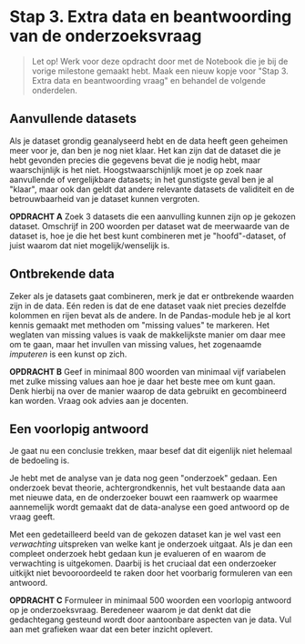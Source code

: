 # Stap 3. Extra data en beantwoording van de onderzoeksvraag

> Let op! Werk voor deze opdracht door met de Notebook die je bij de vorige milestone gemaakt hebt. Maak een nieuw kopje voor "Stap 3. Extra data en beantwoording vraag" en behandel de volgende onderdelen.

## Aanvullende datasets

Als je dataset grondig geanalyseerd hebt en de data heeft geen geheimen meer voor je, dan ben je nog niet klaar. Het kan zijn dat de dataset die je hebt gevonden precies die gegevens bevat die je nodig hebt, maar waarschijnlijk is het niet. Hoogstwaarschijnlijk moet je op zoek naar aanvullende of vergelijkbare datasets; in het gunstigste geval ben je al "klaar", maar ook dan geldt dat andere relevante datasets de validiteit en de betrouwbaarheid van je dataset kunnen vergroten.

**OPDRACHT A** Zoek 3 datasets die een aanvulling kunnen zijn op je gekozen dataset. Omschrijf in 200 woorden per dataset wat de meerwaarde van de dataset is, hoe je die het best kunt combineren met je "hoofd"-dataset, of juist waarom dat niet mogelijk/wenselijk is.

## Ontbrekende data

Zeker als je datasets gaat combineren, merk je dat er ontbrekende waarden zijn in de data. Eén reden is dat de ene dataset vaak niet precies dezelfde kolommen en rijen bevat als de andere. In de Pandas-module heb je al kort kennis gemaakt met methoden om "missing values" te markeren. Het weglaten van missing values is vaak de makkelijkste manier om daar mee om te gaan, maar het invullen van missing values, het zogenaamde *imputeren* is een kunst op zich.

**OPDRACHT B** Geef in minimaal 800 woorden van minimaal vijf variabelen met zulke missing values aan hoe je daar het beste mee om kunt gaan. Denk hierbij na over de manier waarop de data gebruikt en gecombineerd kan worden. Vraag ook advies aan je docenten.

## Een voorlopig antwoord

Je gaat nu een conclusie trekken, maar besef dat dit eigenlijk niet helemaal de bedoeling is.

Je hebt met de analyse van je data nog geen "onderzoek" gedaan. Een onderzoek bevat theorie, achtergrondkennis, het vult bestaande data aan met nieuwe data, en de onderzoeker bouwt een raamwerk op waarmee aannemelijk wordt gemaakt dat de data-analyse een goed antwoord op de vraag geeft.

Met een gedetailleerd beeld van de gekozen dataset kan je wel vast een *verwachting* uitspreken van welke kant je onderzoek uitgaat. Als je dan een compleet onderzoek hebt gedaan kun je evalueren of en waarom de verwachting is uitgekomen. Daarbij is het cruciaal dat een onderzoeker uitkijkt niet bevooroordeeld te raken door het voorbarig formuleren van een antwoord.

**OPDRACHT C** Formuleer in minimaal 500 woorden een voorlopig antwoord op je onderzoeksvraag. Beredeneer waarom je dat denkt dat die gedachtegang gesteund wordt door aantoonbare aspecten van je data. Vul aan met grafieken waar dat een beter inzicht oplevert.
